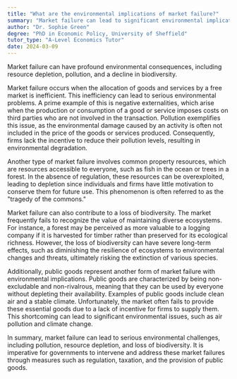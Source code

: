 ```yaml
---
title: "What are the environmental implications of market failure?"
summary: "Market failure can lead to significant environmental implications, including resource depletion, pollution, and loss of biodiversity."
author: "Dr. Sophie Green"
degree: "PhD in Economic Policy, University of Sheffield"
tutor_type: "A-Level Economics Tutor"
date: 2024-03-09
---
```


Market failure can have profound environmental consequences, including resource depletion, pollution, and a decline in biodiversity.

Market failure occurs when the allocation of goods and services by a free market is inefficient. This inefficiency can lead to serious environmental problems. A prime example of this is negative externalities, which arise when the production or consumption of a good or service imposes costs on third parties who are not involved in the transaction. Pollution exemplifies this issue, as the environmental damage caused by an activity is often not included in the price of the goods or services produced. Consequently, firms lack the incentive to reduce their pollution levels, resulting in environmental degradation.

Another type of market failure involves common property resources, which are resources accessible to everyone, such as fish in the ocean or trees in a forest. In the absence of regulation, these resources can be overexploited, leading to depletion since individuals and firms have little motivation to conserve them for future use. This phenomenon is often referred to as the "tragedy of the commons."

Market failure can also contribute to a loss of biodiversity. The market frequently fails to recognize the value of maintaining diverse ecosystems. For instance, a forest may be perceived as more valuable to a logging company if it is harvested for timber rather than preserved for its ecological richness. However, the loss of biodiversity can have severe long-term effects, such as diminishing the resilience of ecosystems to environmental changes and threats, ultimately risking the extinction of various species.

Additionally, public goods represent another form of market failure with environmental implications. Public goods are characterized by being non-excludable and non-rivalrous, meaning that they can be used by everyone without depleting their availability. Examples of public goods include clean air and a stable climate. Unfortunately, the market often fails to provide these essential goods due to a lack of incentive for firms to supply them. This shortcoming can lead to significant environmental issues, such as air pollution and climate change.

In summary, market failure can lead to serious environmental challenges, including pollution, resource depletion, and loss of biodiversity. It is imperative for governments to intervene and address these market failures through measures such as regulation, taxation, and the provision of public goods.
    